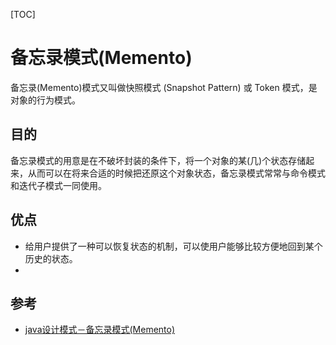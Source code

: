 [TOC]

# 备忘录模式(Memento)

备忘录(Memento)模式又叫做快照模式 (Snapshot Pattern) 或 Token 模式，是对象的行为模式。


## 目的

备忘录模式的用意是在不破坏封装的条件下，将一个对象的某(几)个状态存储起来，从而可以在将来合适的时候把还原这个对象状态，备忘录模式常常与命令模式和迭代子模式一同使用。


## 优点

- 给用户提供了一种可以恢复状态的机制，可以使用户能够比较方便地回到某个历史的状态。
- 

## 参考 

- [java设计模式－备忘录模式(Memento)](https://www.jianshu.com/p/9ac45604c5f8)
<!--stackedit_data:
eyJoaXN0b3J5IjpbMTUyMTA4OTA4NywtMTEyMjQ2MzE1MF19
-->